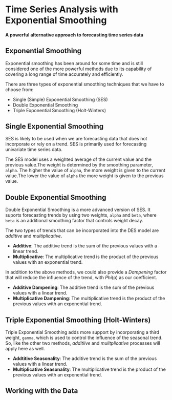 
# Time Series Analysis with Exponential Smoothing
#### A powerful alternative approach to forecasting time series data

## Exponential Smoothing

Exponential smoothing has been around for some time and is still considered one of the more powerful methods due to its capability of covering a long range of time accurately and efficiently.

There are three types of exponential smoothing techniques that we have to choose from:
- Single (Simple) Exponential Smoothing (SES)
- Double Exponential Smoothing
- Triple Exponential Smoothing (Holt-Winters)
## Single Exponential Smoothing

SES is likely to be used when we are forecasting data that does not incorporate or rely on a trend. SES is primarily used for forecasting univariate time series data.

The SES model uses a weighted average of the current value and the previous value.The weight is determined by the smoothing parameter, `alpha`. The higher the value of `alpha`, the more weight is given to the current value.The lower the value of `alpha` the more weight is given to the previous value.

## Double Exponential Smoothing

Double Exponential Smoothing is a more advanced version of SES. It suports forecasting trends by using two weights, `alpha` and `beta`, where `beta` is an additional smoothing factor that controls weight decay.

The two types of trends that can be incorporated into the DES model are _additive_ and _multiplicative_.

- **Additive**: The additive trend is the sum of the previous values with a linear trend.
- **Multiplicative**: The multiplicative trend is the product of the previous values with an exponential trend. 

In addition to the above methods, we could also provide a _Dampening_ factor that will reduce the influence of the trend, with _Phi_(p) as our coefficient.

- **Additive Dampening**: The additive trend is the sum of the previous values with a linear trend.
- **Multiplicative Dampening**: The multiplicative trend is the product of the previous values with an exponential trend.


## Triple Exponential Smoothing (Holt-Winters)

Triple Exponential Smoothing adds more support by incorporating a third weight, `gamma`, which is used to control the influence of the seasonal trend. So, like the other two methods, _additiive_ and _mulitplicative_ processes will apply here as well.

- **Addtitive Seasonality**: The additive trend is the sum of the previous values with a linear trend.
- **Multiplicative Seasonality**: The multiplicative trend is the product of the previous values with an exponential trend.


## Working with the Data

